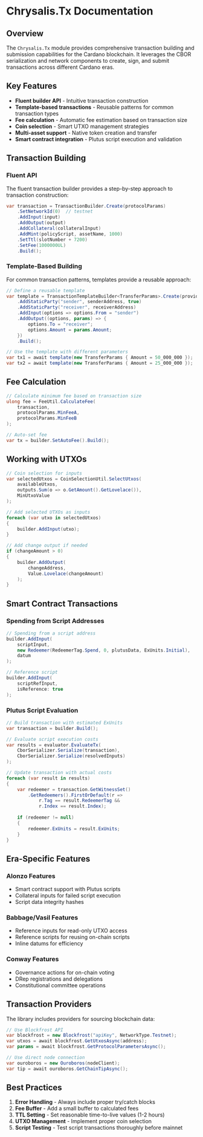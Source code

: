 # Chrysalis.Tx Documentation

## Overview

The `Chrysalis.Tx` module provides comprehensive transaction building and submission capabilities for the Cardano blockchain. It leverages the CBOR serialization and network components to create, sign, and submit transactions across different Cardano eras.

## Key Features

- **Fluent builder API** - Intuitive transaction construction
- **Template-based transactions** - Reusable patterns for common transaction types
- **Fee calculation** - Automatic fee estimation based on transaction size
- **Coin selection** - Smart UTXO management strategies
- **Multi-asset support** - Native token creation and transfer
- **Smart contract integration** - Plutus script execution and validation

## Transaction Building

### Fluent API

The fluent transaction builder provides a step-by-step approach to transaction construction:

```csharp
var transaction = TransactionBuilder.Create(protocolParams)
    .SetNetworkId(0)  // testnet
    .AddInput(input)
    .AddOutput(output)
    .AddCollateral(collateralInput)
    .AddMint(policyScript, assetName, 1000)
    .SetTtl(slotNumber + 7200)
    .SetFee(1000000UL)
    .Build();
```

### Template-Based Building

For common transaction patterns, templates provide a reusable approach:

```csharp
// Define a reusable template
var template = TransactionTemplateBuilder<TransferParams>.Create(provider)
    .AddStaticParty("sender", senderAddress, true)
    .AddStaticParty("receiver", receiverAddress)
    .AddInput(options => options.From = "sender")
    .AddOutput((options, params) => {
        options.To = "receiver";
        options.Amount = params.Amount;
    })
    .Build();

// Use the template with different parameters
var tx1 = await template(new TransferParams { Amount = 50_000_000 });
var tx2 = await template(new TransferParams { Amount = 25_000_000 });
```

## Fee Calculation

```csharp
// Calculate minimum fee based on transaction size
ulong fee = FeeUtil.CalculateFee(
    transaction, 
    protocolParams.MinFeeA, 
    protocolParams.MinFeeB
);

// Auto-set fee
var tx = builder.SetAutoFee().Build();
```

## Working with UTXOs

```csharp
// Coin selection for inputs
var selectedUtxos = CoinSelectionUtil.SelectUtxos(
    availableUtxos,
    outputs.Sum(o => o.GetAmount().GetLovelace()),
    MinUtxoValue
);

// Add selected UTXOs as inputs
foreach (var utxo in selectedUtxos)
{
    builder.AddInput(utxo);
}

// Add change output if needed
if (changeAmount > 0)
{
    builder.AddOutput(
        changeAddress,
        Value.Lovelace(changeAmount)
    );
}
```

## Smart Contract Transactions

### Spending from Script Addresses

```csharp
// Spending from a script address
builder.AddInput(
    scriptInput,
    new Redeemer(RedeemerTag.Spend, 0, plutusData, ExUnits.Initial),
    datum
);

// Reference script
builder.AddInput(
    scriptRefInput,
    isReference: true
);
```

### Plutus Script Evaluation

```csharp
// Build transaction with estimated ExUnits
var transaction = builder.Build();

// Evaluate script execution costs
var results = evaluator.EvaluateTx(
    CborSerializer.Serialize(transaction),
    CborSerializer.Serialize(resolvedInputs)
);

// Update transaction with actual costs
foreach (var result in results)
{
    var redeemer = transaction.GetWitnessSet()
        .GetRedeemers().FirstOrDefault(r => 
            r.Tag == result.RedeemerTag && 
            r.Index == result.Index);
            
    if (redeemer != null)
    {
        redeemer.ExUnits = result.ExUnits;
    }
}
```

## Era-Specific Features

### Alonzo Features

- Smart contract support with Plutus scripts
- Collateral inputs for failed script execution
- Script data integrity hashes

### Babbage/Vasil Features

- Reference inputs for read-only UTXO access
- Reference scripts for reusing on-chain scripts
- Inline datums for efficiency

### Conway Features

- Governance actions for on-chain voting
- DRep registrations and delegations
- Constitutional committee operations

## Transaction Providers

The library includes providers for sourcing blockchain data:

```csharp
// Use Blockfrost API
var blockfrost = new Blockfrost("apiKey", NetworkType.Testnet);
var utxos = await blockfrost.GetUtxosAsync(address);
var params = await blockfrost.GetProtocolParametersAsync();

// Use direct node connection
var ouroboros = new Ouroboros(nodeClient);
var tip = await ouroboros.GetChainTipAsync();
```

## Best Practices

1. **Error Handling** - Always include proper try/catch blocks
2. **Fee Buffer** - Add a small buffer to calculated fees
3. **TTL Setting** - Set reasonable time-to-live values (1-2 hours)
4. **UTXO Management** - Implement proper coin selection
5. **Script Testing** - Test script transactions thoroughly before mainnet
